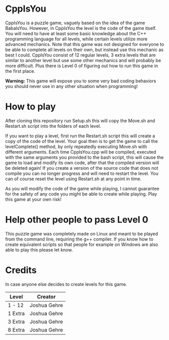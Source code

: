 # CppIsYou
CppIsYou is a puzzle game, vaguely based on the idea of the game BabaIsYou. However, in CppIsYou the level is the code of the game itself. You will need to have at least some basic knowledge about the C++ programming language for all levels, while certain levels utilize more advanced mechanics. Note that this game was not designed for everyone to be able to complete all levels on their own, but instead use this mechanic as best I could. 
CppIsYou consist of 12 regular levels, 3 extra levels that are similar to another level but use some other mechanics and will probably be more difficult. Plus there is Level 0 of figuring out how to run this game in the first place.

**Warning:** This game will expose you to some very bad coding behaviors you should never use in any other situation when programming!

# How to play
After cloning this repository run Setup.sh this will copy the Move.sh and Restart.sh script into the folders of each level.

If you want to play a level, first run the Restart.sh script this will create a copy of the code of the level.
Your goal then is to get the game to call the levelComplete() method, by only repeatedly executing Move.sh with different arguments. Each time CppIsYou.cpp will be compiled, executed with the same arguments you provided to the bash script, this will cause the game to load and modify its own code, after that the compiled version will be deleted again!
If you create a version of the source code that does not compile you can no longer progress and will need to restart the level. You can of course reset the level using Restart.sh at any point in time.

As you will modify the code of the game while playing, I cannot guarantee for the safety of any code you might be able to create while playing. Play this game at your own risk!

# Help other people to pass Level 0
This puzzle game was completely made on Linux and meant to be played from the command line, requiring the g++ compiler.
If you know how to create equivalent scripts so that people for example on Windows are also able to play this please let know.

# Credits
In case anyone else decides to create levels for this game.

| Level | Creator |
| ----- | ------- |
| 1 - 12 | Joshua Gehre |
| 1 Extra | Joshua Gehre |
| 3 Extra | Joshua Gehre |
| 8 Extra | Joshua Gehre |
